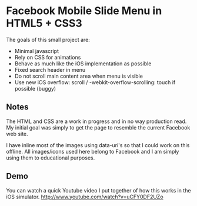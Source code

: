 # Facebook Mobile Slide Menu in HTML5 + CSS3

The goals of this small project are:

- Minimal javascript
- Rely on CSS for animations
- Behave as much like the iOS implementation as possible
- Fixed search header in menu
- Do not scroll main content area when menu is visible
- Use new iOS overflow: scroll / -webkit-overflow-scrolling: touch if possible (buggy)

## Notes

The HTML and CSS are a work in progress and in no way production read. My initial goal was simply to get the page to resemble the current Facebook web site.

I have inline most of the images using data-uri's so that I could work on this offline. All images/icons used here belong to Facebook and I am simply using them to educational purposes.

## Demo

You can watch a quick Youtube video I put together of how this works in the iOS simulator.
http://www.youtube.com/watch?v=uCFY0DF2UZo
